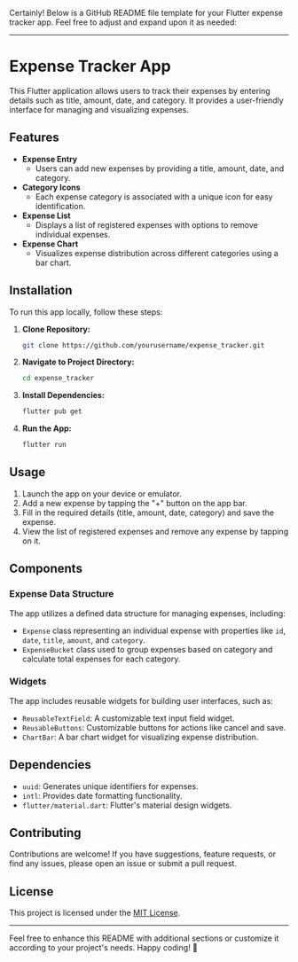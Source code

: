 Certainly! Below is a GitHub README file template for your Flutter expense tracker app. Feel free to adjust and expand upon it as needed:

---

# Expense Tracker App

This Flutter application allows users to track their expenses by entering details such as title, amount, date, and category. It provides a user-friendly interface for managing and visualizing expenses.

## Features

- **Expense Entry**
  - Users can add new expenses by providing a title, amount, date, and category.
- **Category Icons**
  - Each expense category is associated with a unique icon for easy identification.
- **Expense List**
  - Displays a list of registered expenses with options to remove individual expenses.
- **Expense Chart**
  - Visualizes expense distribution across different categories using a bar chart.

## Installation

To run this app locally, follow these steps:

1. **Clone Repository:**
   ```bash
   git clone https://github.com/yourusername/expense_tracker.git
   ```

2. **Navigate to Project Directory:**
   ```bash
   cd expense_tracker
   ```

3. **Install Dependencies:**
   ```bash
   flutter pub get
   ```

4. **Run the App:**
   ```bash
   flutter run
   ```

## Usage

1. Launch the app on your device or emulator.
2. Add a new expense by tapping the "+" button on the app bar.
3. Fill in the required details (title, amount, date, category) and save the expense.
4. View the list of registered expenses and remove any expense by tapping on it.

## Components

### Expense Data Structure

The app utilizes a defined data structure for managing expenses, including:

- `Expense` class representing an individual expense with properties like `id`, `date`, `title`, `amount`, and `category`.
- `ExpenseBucket` class used to group expenses based on category and calculate total expenses for each category.

### Widgets

The app includes reusable widgets for building user interfaces, such as:

- `ReusableTextField`: A customizable text input field widget.
- `ReusableButtons`: Customizable buttons for actions like cancel and save.
- `ChartBar`: A bar chart widget for visualizing expense distribution.

## Dependencies

- `uuid`: Generates unique identifiers for expenses.
- `intl`: Provides date formatting functionality.
- `flutter/material.dart`: Flutter's material design widgets.

## Contributing

Contributions are welcome! If you have suggestions, feature requests, or find any issues, please open an issue or submit a pull request.

## License

This project is licensed under the [MIT License](LICENSE).

---

Feel free to enhance this README with additional sections or customize it according to your project's needs. Happy coding! 🚀
